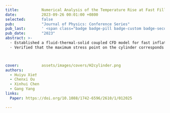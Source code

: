 ```yaml
---
title:          Numerical Analysis of the Temperature Rise at Fast Filling of Hydrogen Storage Cylinder Based on Fluid-Thermal-Solid Coupling
date:           2023-09-26 00:01:00 +0800
selected:       false
pub:            "Journal of Physics: Conference Series"
pub_last:       ' <span class="badge badge-pill badge-custom badge-secondary">Conference</span><span class="badge badge-pill badge-custom badge-warning">Poster</span>'
pub_date:       "2023"
abstract: >-
  · Established a fluid-thermal-solid coupled CFD model for fast inflating of carbon fiber full-wrapped hydrogen cylinders based on ANSYS.
  · Verified that the maximum stress point on the cylinder corresponds precisely to the vulnerability pinpointed by acoustic emission signal mapping.



cover:          assets/images/covers/H2cylinder.png
authors:
  - Huiyu Xie†
  - Chenxi Ou
  - Xinhui Chen
  - Gang Yang
links:
  Paper: https://doi.org/10.1088/1742-6596/2610/1/012025

---
```

